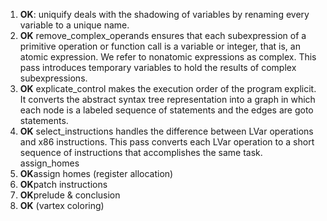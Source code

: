  1. **OK**: uniquify deals with the shadowing of variables by renaming every variable to a
unique name.
 2. **OK** remove_complex_operands ensures that each subexpression of a primitive operation or
 function call is a variable or integer, that is, an atomic expression. We refer
to nonatomic expressions as complex. This pass introduces temporary variables
to hold the results of complex subexpressions.
 3. **OK** explicate_control makes the execution order of the program explicit. It converts
the abstract syntax tree representation into a graph in which each node is a
labeled sequence of statements and the edges are goto statements.
 4. **OK** select_instructions handles the difference between LVar operations and x86
instructions. This pass converts each LVar operation to a short sequence of
instructions that accomplishes the same task.
assign_homes
 5. **OK**assign homes (register allocation)
 6. **OK**patch instructions
 7. **OK**prelude & conclusion
 8. **OK** (vartex coloring)